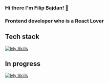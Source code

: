 ### Hi there I'm Filip Bajdan! 👋

### Frontend developer who is a React Lover

## Tech stack

[![My Skills](https://skillicons.dev/icons?i=react,ts,mui,&perline=4)](https://skillicons.dev)

## In progress 

[![My Skills](https://skillicons.dev/icons?i=nextjs,tailwind&perline=4)](https://skillicons.dev)	
